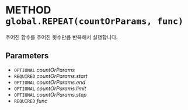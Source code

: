 # METHOD `global.REPEAT(countOrParams, func)`
주어진 함수를 주어진 횟수만큼 반복해서 실행합니다.

## Parameters
* `OPTIONAL` *countOrParams*
* `REQUIRED` *countOrParams.start*
* `OPTIONAL` *countOrParams.end*
* `OPTIONAL` *countOrParams.limit*
* `OPTIONAL` *countOrParams.step*
* `REQUIRED` *func*
